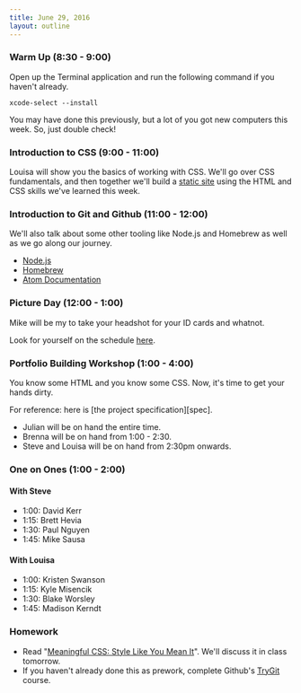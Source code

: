 ```yaml
---
title: June 29, 2016
layout: outline
---
```


### Warm Up (8:30 - 9:00)

Open up the Terminal application and run the following command if you haven't already.

```
xcode-select --install
```

You may have done this previously, but a lot of you got new computers this week. So, just double check!

### Introduction to CSS (9:00 - 11:00)

Louisa will show you the basics of working with CSS. We'll go over CSS fundamentals, and then together we'll build a [static site](https://github.com/turingschool/sample_static_site) using the HTML and CSS skills we've learned this week.

### Introduction to Git and Github (11:00 - 12:00)

We'll also talk about some other tooling like Node.js and Homebrew as well as we go along our journey.

- [Node.js](http://nodejs.org)
- [Homebrew](http://brew.sh)
- [Atom Documentation](https://atom.io/docs)

### Picture Day (12:00 - 1:00)

Mike will be my to take your headshot for your ID cards and whatnot.

Look for yourself on the schedule [here](https://docs.google.com/spreadsheets/d/1USY4taw5n8yAjNz3jXm3Ha3GVZka7CXMqCdp4Chzjg8/edit?usp=sharing).

### Portfolio Building Workshop (1:00 - 4:00)

You know some HTML and you know some CSS. Now, it's time to get your hands dirty.

For reference: here is [the project specification][spec].

- Julian will be on hand the entire time.
- Brenna will be on hand from 1:00 - 2:30.
- Steve and Louisa will be on hand from 2:30pm onwards.

### One on Ones (1:00 - 2:00)

#### With Steve

- 1:00: David Kerr
- 1:15: Brett Hevia
- 1:30: Paul Nguyen
- 1:45: Mike Sausa

#### With Louisa

- 1:00: Kristen Swanson
- 1:15: Kyle Misencik
- 1:30: Blake Worsley
- 1:45: Madison Kerndt

### Homework

- Read "[Meaningful CSS: Style Like You Mean It][meancss]". We'll discuss it in class tomorrow.
- If you haven't already done this as prework, complete Github's [TryGit][] course.

[TryGit]: https://try.github.io/levels/1/challenges/1
[meancss]: http://alistapart.com/article/meaningful-css-style-like-you-mean-it
